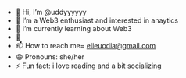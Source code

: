 - 👋 Hi, I’m @uddyyyyyy
- 👀 I’m a Web3 enthusiast and interested in anaytics
- 🌱 I’m currently learning about Web3
- 💞️ 
- 📫 How to reach me= elieuodia@gmail.com 
- 😄 Pronouns: she/her
- ⚡ Fun fact: i love reading and a bit socializing 

<!---
uddyyyyyy/uddyyyyyy is a ✨ special ✨ repository because its `README.md` (this file) appears on your GitHub profile.
You can click the Preview link to take a look at your changes.
--->
